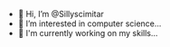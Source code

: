 - 👋 Hi, I’m @Sillyscimitar
- 👀 I’m interested in computer science...
- 🌱 I'm currently working on my skills...

<!---
Sillyscimitar/Sillyscimitar is a ✨ special ✨ repository because its `README.md` (this file) appears on your GitHub profile.
You can click the Preview link to take a look at your changes.
--->

